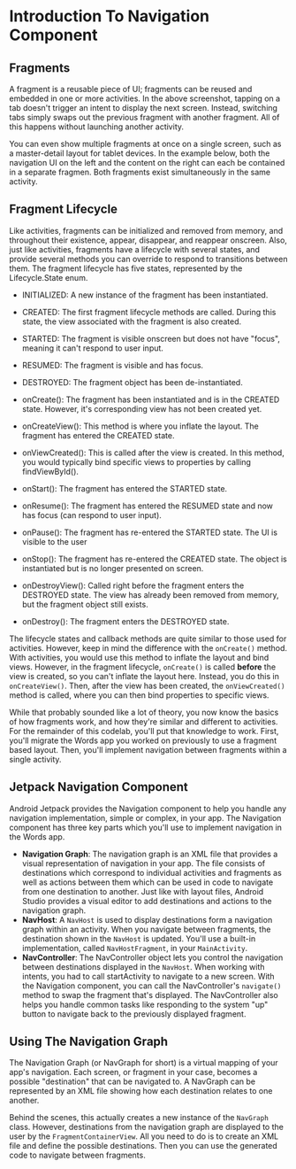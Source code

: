 # Introduction To Navigation Component

## Fragments


A fragment is a reusable piece of UI; fragments can be reused and embedded in one or more activities. In the above screenshot, tapping on a tab doesn't trigger an intent to display the next screen. Instead, switching tabs simply swaps out the previous fragment with another fragment. All of this happens without launching another activity.

You can even show multiple fragments at once on a single screen, such as a master-detail layout for tablet devices. In the example below, both the navigation UI on the left and the content on the right can each be contained in a separate fragmen. Both fragments exist simultaneously in the same activity.

## Fragment Lifecycle

Like activities, fragments can be initialized and removed from memory, and throughout their existence, appear, disappear, and reappear onscreen. Also, just like activities, fragments have a lifecycle with several states, and provide several methods you can override to respond to transitions between them. The fragment lifecycle has five states, represented by the Lifecycle.State enum.

* INITIALIZED: A new instance of the fragment has been instantiated.
* CREATED: The first fragment lifecycle methods are called. During this state, the view associated with the fragment is also created.
* STARTED: The fragment is visible onscreen but does not have "focus", meaning it can't respond to user input.
* RESUMED: The fragment is visible and has focus.
* DESTROYED: The fragment object has been de-instantiated.

 * onCreate(): The fragment has been instantiated and is in the CREATED state. However, it's corresponding view has not been created yet.
* onCreateView(): This method is where you inflate the layout. The fragment has entered the CREATED state.
* onViewCreated(): This is called after the view is created. In this method, you would typically bind specific views to properties by calling findViewById().
* onStart(): The fragment has entered the STARTED state.
* onResume(): The fragment has entered the RESUMED state and now has focus (can respond to user input).
* onPause(): The fragment has re-entered the STARTED state. The UI is visible to the user
* onStop(): The fragment has re-entered the CREATED state. The object is instantiated but is no longer presented on screen.
* onDestroyView(): Called right before the fragment enters the DESTROYED state. The view has already been removed from memory, but the fragment object still exists.
* onDestroy(): The fragment enters the DESTROYED state.


The lifecycle states and callback methods are quite similar to those used for activities. However, keep in mind the difference with the `onCreate()` method. With activities, you would use this method to inflate the layout and bind views. However, in the fragment lifecycle, `onCreate()` is called **before** the view is created, so you can't inflate the layout here. Instead, you do this in `onCreateView()`. Then, after the view has been created, the `onViewCreated()` method is called, where you can then bind properties to specific views.

While that probably sounded like a lot of theory, you now know the basics of how fragments work, and how they're similar and different to activities. For the remainder of this codelab, you'll put that knowledge to work. First, you'll migrate the Words app you worked on previously to use a fragment based layout. Then, you'll implement navigation between fragments within a single activity.

## Jetpack Navigation Component

Android Jetpack provides the Navigation component to help you handle any navigation implementation, simple or complex, in your app. The Navigation component has three key parts which you'll use to implement navigation in the Words app.

* **Navigation Graph**: The navigation graph is an XML file that provides a visual representation of navigation in your app. The file consists of destinations which correspond to individual activities and fragments as well as actions between them which can be used in code to navigate from one destination to another. Just like with layout files, Android Studio provides a visual editor to add destinations and actions to the navigation graph.
* **NavHost**: A `NavHost` is used to display destinations form a navigation graph within an activity. When you navigate between fragments, the destination shown in the `NavHost` is updated. You'll use a built-in implementation, called `NavHostFragment`, in your `MainActivity`.
* **NavController**: The NavController object lets you control the navigation between destinations displayed in the `NavHost`. When working with intents, you had to call startActivity to navigate to a new screen. With the Navigation component, you can call the NavController's `navigate()` method to swap the fragment that's displayed. The NavController also helps you handle common tasks like responding to the system "up" button to navigate back to the previously displayed fragment.

## Using The Navigation Graph 

The Navigation Graph (or NavGraph for short) is a virtual mapping of your app's navigation. Each screen, or fragment in your case, becomes a possible "destination" that can be navigated to. A NavGraph can be represented by an XML file showing how each destination relates to one another.

Behind the scenes, this actually creates a new instance of the `NavGraph` class. However, destinations from the navigation graph are displayed to the user by the `FragmentContainerView`. All you need to do is to create an XML file and define the possible destinations. Then you can use the generated code to navigate between fragments.



